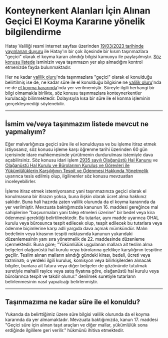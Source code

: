 # Konteynerkent Alanları İçin Alınan Geçici El Koyma Kararıne yönelik bilgilendirme
  
Hatay Valiliği resmi internet sayfası üzerinden [19/03/2023 tarihinde yayınlanan duyuru](http://www.hatay.gov.tr/konteynerkent-alanlari-icin-alinan-gecici-el-koyma-kararina-iliskin-duyuru) ile Hatay'ın bir çok ilçesinde bir kısım taşınmazlara "geçici" olarak el koyma kararı alındığı bilgisi kamuoyu ile paylaşılmıştır. [Söz konusu listede](http://www.hatay.gov.tr/kurumlar/hatay.gov.tr/Haberler/2023/03Mart/19/afad/Gecici-El-Koyma-Parsel-Listesii.pdf) isminizin veya taşınmazın yer alıp almadığını kontrol etmenizde fayda bulunmaktadır.  
  
Her ne kadar [valilik oluru](http://www.hatay.gov.tr/kurumlar/hatay.gov.tr/Haberler/2023/03Mart/19/afad/Gecici-El-Koyma-Oluru.pdf)'nda taşınmazlara "geçici" olarak el konulduğu belirtilmiş ise de, ne kadar süre ile el konulduğu bilgisine ne [valilik oluru](http://www.hatay.gov.tr/kurumlar/hatay.gov.tr/Haberler/2023/03Mart/19/afad/Gecici-El-Koyma-Oluru.pdf)'nda ne de [el koyma kararında](http://www.hatay.gov.tr/kurumlar/hatay.gov.tr/Haberler/2023/03Mart/19/afad/Gecici-El-Koyma-Yazisi.pdf)'nda yer verilmemiştir. Süreyle ilgili herhangi bir bilgi olmamakla birlikte, söz konusu taşınmazlara konteynerkentler kurulacağı bilinmektedir. Dolayısıyla kısa bir süre ile el konma işleminin gerçekleşmediği söylenebilir.  
  
-------------------
## İsmim ve/veya taşınmazım listede mevcut ne yapmalıyım?  
Eğer malvarlığınıza geçici süre ile el konulduysa ve bu işleme itiraz etmek istiyosanız, söz konusu işleme karşı öğrenme tarihi üzerinden 60 gün içerisinde idare mahkemesinde yürütmenin durdurulması istemiyle dava açabilirsiniz. Söz konusu idari işlem [2935 sayılı Olağanüstü Hal Kanunu](https://www.mevzuat.gov.tr/mevzuatmetin/1.5.2935.pdf) ve [Olağanüstü Hal Kurulu ve Bürolarının Kuruluş ve Görevleri ile Yükümlülüklerin Karşılığının Tespit ve Ödenmesi Hakkında Yönetmelik](https://www.mevzuat.gov.tr/mevzuatMetin/3.5.847778.pdf) uyarınca tesis edilmiş olup, ilgilinenler söz konusu mevzuatları inceleyebilirler.

İşleme itiraz etmek istemiyorsanız yani taşınmazınıza geçici olarak el konulmasına bir itirazın yoksa, buna ilişkin olarak ücret alma hakkınız saklıdır. Buna hali hazırda zaten valilik olurunda da el koyma kararında da yer verilmiştir. Mevzuata baktığımızda kanunun 16. maddesi gereğince mal sahiplerine "başvurmaları yani talep etmeleri üzerine" bir bedel veya kira ödenmesi gerektiği belirtilmektedir. Bu tutarlar, aynı madde uyarınca OHAL kurulu veya bürosunca tespit edilecek olup, tespit edilecek bu tutarlara veya ödenme biçimlerine karşı adli yargıda dava açmak mümkündür. Malın bedelinin veya kirasının tespiti noktasında kanunun yukarıdaki düzenlemesinin yanı sıra yönetmelik de 22. maddesinde düzenleme içermektedir. Buna göre; "Yükümlülük uygulanan mallara ait teslim alma belgeleri olağanüstü hal kurulu veya bürolarına geldikçe karşılığının tespitine geçilir. Teslim alınan malların alındığı gündeki kirası, bedeli, ücreti veya tazminatı; o yerdeki ilgili kuruluş, komisyon veya bilirkişilerden alınacak bilgiler, bunlara ait fatura veya diğer belgeler de gözönünde tutulmak suretiyle mahalli rayice veya satış fiyatına göre, olağanüstü hal kurulu veya bürolarınca tespit ve takdir olunur." denilmek suretiyle tutarların belirlenmesinin nasıl yapıalcağı belirlenmiştir.  
  
-------------------
## Taşınmazıma ne kadar süre ile el konuldu?
Yukarıda da belirttiğimiz üzere süre bilgisi valilik olurunda da el koyma kararında da yer almamaktadır. Mevzuata baktığımızda, kanun 17. maddesi "Geçici süre için alınan taşıt araçları ve diğer mallar, yükümlülük sona erdiğinde ilgililere geri verilir." hükmünü ihitiva etmektedir. 
